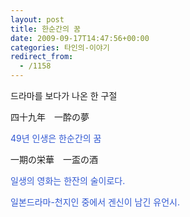 ```yaml
---
layout: post
title: 한순간의 꿈
date: 2009-09-17T14:47:56+00:00
categories: 타인의-이야기
redirect_from:
  - /1158
---
```




드라마를 보다가 나온 한 구절

> 

四十九年　一酔の夢　

<font color="#3058d2">49년 인생은 한순간의 꿈</font>

一期の栄華　一盃の酒<font color="#3058d2">

일생의 영화는 한잔의 술이로다. </font>

<font color="#3058d2">

</font>

<font color="#3058d2">일본드라마-천지인 중에서 겐신이 남긴 유언시.</font>
<div id=comments>
</div>
